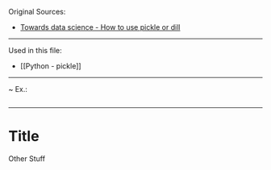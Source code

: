 
Original Sources:
- [Towards data science - How to use pickle or dill](https://towardsdatascience.com/multiprocessing-and-pickle-how-to-easily-fix-that-6f7e55dee29d)
---

Used in this file:
- [[Python - pickle]]
---

~ Ex.:
```

```
---
# Title
Other Stuff
